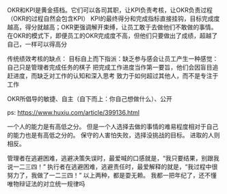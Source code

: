 OKR和KPI是黄金搭档。它们可以各司其职，让KPI负责考核，让OKR负责过程（OKR的过程自然会包含KPI）
KPI的最终得分和完成指标直接挂钩，目标完成度越高，得分就越高；OKR更强调解开束缚，让员工敢于去做他们不敢做的事情。在OKR的模式下，即便员工的OKR完成度不高，但他们只要做出了成绩，超越了自己，一样可以得高分

传统绩效考核的缺点：
目标自上而下指派：缺乏参与感会让员工产生一种感觉：自己只是管理者完成任务的棋子
把完成工作进度当作第一要旨，他们会因盲目追赶进度，而缺乏对工作的认知和深入思考
致力于如何超过其他人，而不是专注于工作


OKR所倡导的敏捷、自主（自下而上：你自己想做什么）、公开

ps:
https://www.huxiu.com/article/399136.html

一个人的能力是有高低之分。
但是一个人选择去做的事情的难易程度相对于自己的能力也是有高低之分的。
保守的人害怕失败，选择没挑战的目标。
进取的人则相反。



管理者在逃避困难，逃避决策失误时，最爱喊的口感就是，“我只要结果，别跟我说一二三四！”
执行者在逃避困难，逃避责任时，最爱解释的就是，“我过程中很努力了，我做了一二三四！”
以上两种，都是耍无赖。
我都一把年纪了，还不懂唯物辩证法的对立统一规律吗